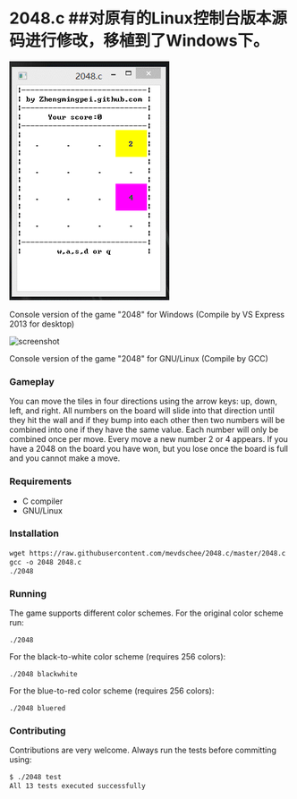 2048.c
##对原有的Linux控制台版本源码进行修改，移植到了Windows下。
======
![screenshot](https://github.com/ZhengMingpei/2048.c/blob/master/windows/windows2048.gif)

Console version of the game "2048" for Windows
(Compile by VS Express 2013 for desktop)

![screenshot](http://www.leaseweblabs.com/wp-content/uploads/2014/03/20481.png)

Console version of the game "2048" for GNU/Linux
(Compile by GCC)

### Gameplay

You can move the tiles in four directions using the arrow keys: up, down, left, and right. All numbers on the board will slide into that direction until they hit the wall and if they bump into each other then two numbers will be combined into one if they have the same value. Each number will only be combined once per move. Every move a new number 2 or 4 appears. If you have a 2048 on the board you have won, but you lose once the board is full and you cannot make a move. 

### Requirements

- C compiler
- GNU/Linux

### Installation

```
wget https://raw.githubusercontent.com/mevdschee/2048.c/master/2048.c
gcc -o 2048 2048.c
./2048
```

### Running

The game supports different color schemes. For the original color scheme run:

```
./2048
```
For the black-to-white color scheme (requires 256 colors):

```
./2048 blackwhite
```

For the blue-to-red color scheme (requires 256 colors):

```
./2048 bluered
```

### Contributing

Contributions are very welcome. Always run the tests before committing using:

```
$ ./2048 test
All 13 tests executed successfully
```
